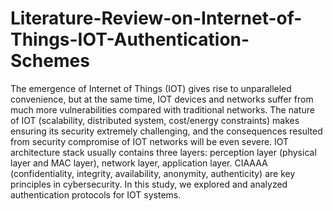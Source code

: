 # Literature-Review-on-Internet-of-Things-IOT-Authentication-Schemes
The emergence of Internet of Things (IOT) gives rise to unparalleled convenience, but at the same time, IOT devices and networks suffer from much more vulnerabilities compared with traditional networks. The nature of IOT (scalability, distributed system, cost/energy constraints) makes ensuring its security extremely challenging, and the consequences resulted from security compromise of IOT networks will be even severe. IOT architecture stack usually contains three layers: perception layer (physical layer and MAC layer), network layer, application layer. CIAAAA (confidentiality, integrity, availability, anonymity, authenticity) are key principles in cybersecurity. In this study, we explored and analyzed authentication protocols for IOT systems.
